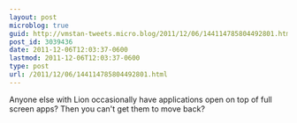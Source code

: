 ```yaml
---
layout: post
microblog: true
guid: http://vmstan-tweets.micro.blog/2011/12/06/144114785804492801.html
post_id: 3039436
date: 2011-12-06T12:03:37-0600
lastmod: 2011-12-06T12:03:37-0600
type: post
url: /2011/12/06/144114785804492801.html
---
```

Anyone else with Lion occasionally have applications open on top of full screen apps? Then you can't get them to move back?
